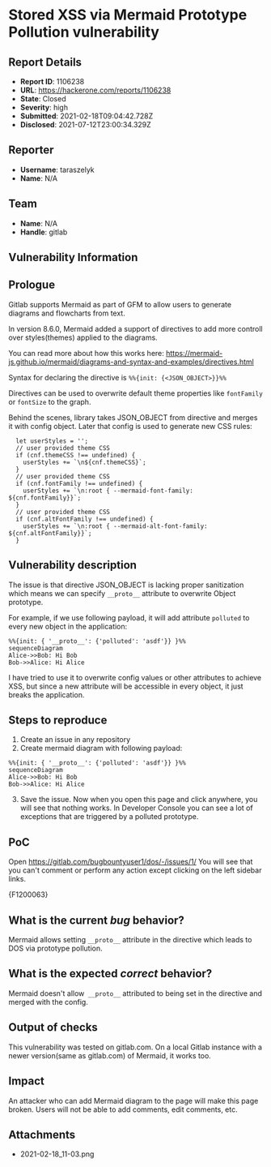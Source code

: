 # Stored XSS via Mermaid Prototype Pollution vulnerability

## Report Details
- **Report ID**: 1106238
- **URL**: https://hackerone.com/reports/1106238
- **State**: Closed
- **Severity**: high
- **Submitted**: 2021-02-18T09:04:42.728Z
- **Disclosed**: 2021-07-12T23:00:34.329Z

## Reporter
- **Username**: taraszelyk
- **Name**: N/A

## Team
- **Name**: N/A
- **Handle**: gitlab

## Vulnerability Information
## Prologue

Gitlab supports Mermaid as part of GFM to allow users to generate diagrams and flowcharts from text.

In version 8.6.0, Mermaid added a support of directives to add more controll over styles(themes) applied to the diagrams.

You can read more about how this works here: https://mermaid-js.github.io/mermaid/diagrams-and-syntax-and-examples/directives.html

Syntax for declaring the directive is `%%{init: {<JSON_OBJECT>}}%%`

Directives can be used to overwrite default theme properties like `fontFamily` or `fontSize` to the graph.

Behind the scenes, library takes JSON_OBJECT from directive and merges it with config object. Later that config is used to generate new CSS rules:

```
  let userStyles = '';
  // user provided theme CSS
  if (cnf.themeCSS !== undefined) {
    userStyles += `\n${cnf.themeCSS}`;
  }
  // user provided theme CSS
  if (cnf.fontFamily !== undefined) {
    userStyles += `\n:root { --mermaid-font-family: ${cnf.fontFamily}}`;
  }
  // user provided theme CSS
  if (cnf.altFontFamily !== undefined) {
    userStyles += `\n:root { --mermaid-alt-font-family: ${cnf.altFontFamily}}`;
  }
```

## Vulnerability description

The issue is that directive JSON_OBJECT is lacking proper sanitization which means we can specify `__proto__` attribute to overwrite Object prototype.

For example, if we use following payload, it will add attribute `polluted` to every new object in the application:
```
%%{init: { '__proto__': {'polluted': 'asdf'}} }%%
sequenceDiagram
Alice->>Bob: Hi Bob
Bob->>Alice: Hi Alice
```

I have tried to use it to overwrite config values or other attributes to achieve XSS, but since a new attribute will be accessible in every object, it just breaks the application. 

## Steps to reproduce

1. Create an issue in any repository
2. Create mermaid diagram with following payload:
```
%%{init: { '__proto__': {'polluted': 'asdf'}} }%%
sequenceDiagram
Alice->>Bob: Hi Bob
Bob->>Alice: Hi Alice
```

3. Save the issue. Now when you open this page and click anywhere, you will see that nothing works. In Developer Console you can see a lot of exceptions that are triggered by a polluted prototype.

## PoC
Open https://gitlab.com/bugbountyuser1/dos/-/issues/1/
You will see that you can't comment or perform any action except clicking on the left sidebar links.

{F1200063}

## What is the current *bug* behavior?

Mermaid allows setting `__proto__` attribute in the directive which leads to DOS via prototype pollution.

## What is the expected *correct* behavior?

Mermaid doesn't allow` __proto__` attributed to being set in the directive and merged with the config. 

## Output of checks

This vulnerability was tested on gitlab.com. On a local Gitlab instance with a newer version(same as gitlab.com) of Mermaid, it works too.

## Impact

An attacker who can add Mermaid diagram to the page will make this page broken. Users will not be able to add comments, edit comments, etc.

## Attachments
- 2021-02-18_11-03.png
